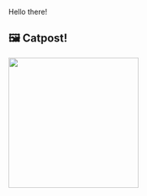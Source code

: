 Hello there!



## 🖼️ Catpost!

<sub>
    <img src="https://cdn2.thecatapi.com/images/507.jpg" height="256">
</sub>

